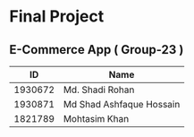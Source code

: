 # Final Project

## E-Commerce App ( Group-23 )

| ID | Name | 
|-----------|-----------|
| 1930672   | Md. Shadi Rohan   | 
|  1930871  | Md Shad Ashfaque Hossain   |
| 1821789   | Mohtasim Khan    |
